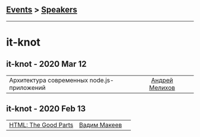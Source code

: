 ## [Events](../README.md) > [Speakers](../speakers.md)
---

# it-knot

## it-knot - 2020 Mar 12 
| | | |
| --- | :---: | --- |
| Архитектура современных node.js-приложений  |  [Андрей Мелихов](../../speakers/Андрей%20Мелихов.md)  |    |
## it-knot - 2020 Feb 13 
| | | |
| --- | :---: | --- |
| [HTML: The Good Parts](https://www.youtube.com/watch?v=tVcdeFW6CYk)  |  [Вадим Макеев](../../speakers/Вадим%20Макеев.md)  |    |

